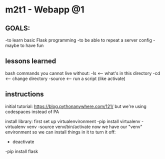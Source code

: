 # m2t1 - Webapp @1

## GOALS:
-to learn basic Flask programming
-to be able to repeat a server config
-maybe to have fun

## lessons learned
bash commands you cannot live without:
-ls     <-- what's in this directory
-cd     <-- change directory
-source     <-- run a script (like activate)

## instructions
initial tutorial: https://blog.pythonanywhere.com/121/
but we're using codespaces instead of PA

install library:
first set up virtualenvironment
    -pip install virtualenv
    -virtualenv venv
    -source venv/bin/activate
now we have our "venv" environment so we can install things in it
to turn it off:
- deactivate


-pip install flask
